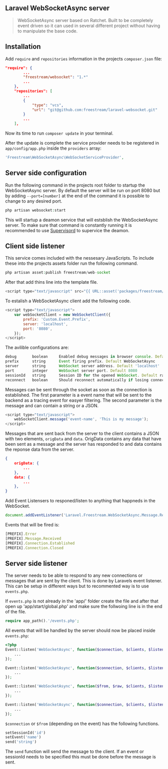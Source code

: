 ## Laravel WebSocketAsync server

> WebSocketAsync server based on Ratchet. Built to be completely event driven so it can used in several different project without having to manipulate the base code.

## Installation

Add `require` and `repositories` information in the projects `composer.json` file:

```json
"require": {
        ...
        "freestream/websocket": "1.*"
        ...
    },
    "repositories": [
        ...
        {
            "type": "vcs",
            "url": "git@github.com:freestream/laravel-websocket.git"
        }
        ...
    ],
```

Now its time to run `composer update` in your terminal.

After the update is complete the  service provider needs to be registered in `app/config/app.php` inside the `providers` array:

```php
'Freestream\WebSocketAsync\WebSocketServiceProvider',
```

## Server side configuration
Run the following command in the projects root folder to startup the WebSocketAsync server. By default the server will be run on port 8080 but by adding `--port=[number]` at the end of the command it is possible to change to any desired port.

```php
php artisan websocket:start
```

This will startup a deamon service that will estsblish the WebSocketAsync server. To make sure that command is constantly running it is recommended to use [Supervisord](http://supervisord.org/) to supervice the deamon.

## Client side listener

This service comes included with the nessesary JavaScripts. To include these into the projects assets folder run the following command.

```php
php artisan asset:publish freestream/web-socket
```

After that add thins line into the template file.

```php
<script type="text/javascript" src="{{ URL::asset('packages/freestream/web-socket/js/WebSocketAsyncClient.js') }}"></script>
```

To estalish a WebSocketAsync client add the following code.

```JavaScript
<script type="text/javascript">
    var webSocketClient = new WebSocketClient({
        prefix: 'Custom.Event.Prefix',
        server: 'localhost',
        port: '8080',
    });
</script>
```

The avilible configurations are:

```JavaScript
debug       boolean     Enabled debug messages in browser console. Default is false.
prefix      string      Event firing prefix. Default WebSocketAsync
server      string      WebSocket server address. Default 'localhost'
port        integer     WebSocket server port. Default 8080
sessionId   string      Session ID for the opened WebSocket. Default random integer.
reconnect   boolean     Should reconnect automatically if losing connection. Default true.
```

Messages can be sent through the socket as soon as the connection is established. The first parameter is a event name that will be sent to the backend as a tracing event for easyer filtering. The second parameter is the message and can contain a string or a JSON.

```JavaScript
<script type="text/javascript">
    webSocketClient.message('event-name', 'This is my message');
</script>
```

Messages that are sent back from the server to the client contains a JSON with two elements, `origData` and `data`. OrigData contains any data that have been sent as a message and the server has responded to and data contains the reponse data from the server.

```JSON
{
    origData: {
        ...
    },
    data: {
        ...
    },
}
```

Add Event Listensers to responed/listen to anything that happneds in the WebSocket.

```JavaScript
document.addEventListener('Laravel.Freestream.WebSocketAsync.Message.Received', function(event) {});
```

Events that will be fired is:

```JavaScript
[PREFIX].Error
[PREFIX].Message.Received
[PREFIX].Connection.Established
[PREFIX].Connection.Closed
```

## Server side listener

The server needs to be able to respond to any new connections or messages that are sent by the client. This is done by Laravels event listener. This can be setup in different ways but to recommented way is to use `events.php`.

If `events.php` is not already in the 'app/' folder create the file and after that open up 'app/start/global.php' and make sure the follwoing line is in the end of the file.

```php
require app_path().'/events.php';
```

All events that will be handled by the server should now be placed inside `events.php`:

```php
<?php
Event::listen('WebSocketAsync', function($connection, $clients, $listener){
    ...
});

Event::listen('WebSocketAsync', function($connection, $clients, $listener){
    ...
});

Event::listen('WebSocketAsync', function($from, $raw, $clients, $listener) {
    ...
});

Event::listen('WebSocketAsync', function($connection, $clients, $listener) {
    ...
});
```

`$connection` or `$from` (depending on the event) has the following functions.


```PHP
setSessionId('id')
setEvent('name')
send('string')

```

The `send` function will send the message to the client. If an event or sessionId needs to be specified this must be done before the message is sent.
